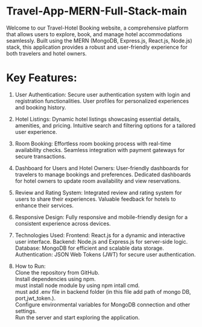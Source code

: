 # Travel-App-MERN-Full-Stack-main

Welcome to our Travel-Hotel Booking website, a comprehensive platform that allows users to explore, book, and manage hotel accommodations seamlessly. Built using the MERN (MongoDB, Express.js, React.js, Node.js) stack, this application provides a robust and user-friendly experience for both travelers and hotel owners.
# Key Features:

1. User Authentication:
Secure user authentication system with login and registration functionalities.
User profiles for personalized experiences and booking history.

2. Hotel Listings:
Dynamic hotel listings showcasing essential details, amenities, and pricing.
Intuitive search and filtering options for a tailored user experience.

3. Room Booking:
Effortless room booking process with real-time availability checks.
Seamless integration with payment gateways for secure transactions.

4. Dashboard for Users and Hotel Owners:
User-friendly dashboards for travelers to manage bookings and preferences.
Dedicated dashboards for hotel owners to update room availability and view reservations.

5. Review and Rating System:
Integrated review and rating system for users to share their experiences.
Valuable feedback for hotels to enhance their services.

6. Responsive Design:
Fully responsive and mobile-friendly design for a consistent experience across devices.

7. Technologies Used:
Frontend: React.js for a dynamic and interactive user interface.
Backend: Node.js and Express.js for server-side logic.
Database: MongoDB for efficient and scalable data storage.
Authentication: JSON Web Tokens (JWT) for secure user authentication.

8. How to Run:\
Clone the repository from GitHub.\
Install dependencies using npm.\
must install node module by using npm intall cmd.\
must add .env file in backend folder (in this file add path of mongo DB, port,jwt_token.).\
Configure environmental variables for MongoDB connection and other settings.\
Run the server and start exploring the application.
